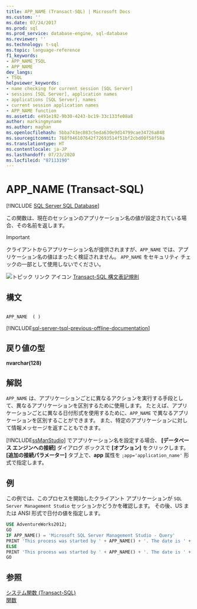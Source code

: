 ```yaml
---
title: APP_NAME (Transact-SQL) | Microsoft Docs
ms.custom: ''
ms.date: 07/24/2017
ms.prod: sql
ms.prod_service: database-engine, sql-database
ms.reviewer: ''
ms.technology: t-sql
ms.topic: language-reference
f1_keywords:
- APP_NAME_TSQL
- APP_NAME
dev_langs:
- TSQL
helpviewer_keywords:
- name checking for current session [SQL Server]
- sessions [SQL Server], application names
- applications [SQL Server], names
- current session application names
- APP_NAME function
ms.assetid: e491e192-9b30-4243-bc19-33c133fe08a8
author: markingmyname
ms.author: maghan
ms.openlocfilehash: 5bba743ec083c5eda630e9d14799cae34726a848
ms.sourcegitcommit: 768f046107642f72693514f51bf2cbd00f58f58a
ms.translationtype: HT
ms.contentlocale: ja-JP
ms.lasthandoff: 07/23/2020
ms.locfileid: "87113190"
---
```

# <a name="app_name-transact-sql"></a>APP_NAME (Transact-SQL)
[!INCLUDE [SQL Server SQL Database](../../includes/applies-to-version/sql-asdb.md)]

この関数は、現在のセッションのアプリケーション名の値が設定されている場合、その名前を返します。
  
> [!IMPORTANT]  
>  クライアントからアプリケーション名が提供されますが、`APP_NAME` では、アプリケーション名の値はまったく検証されません。 `APP_NAME` をセキュリティ チェックの一部として使用しないでください。  
  
![トピック リンク アイコン](../../database-engine/configure-windows/media/topic-link.gif "トピック リンク アイコン") [Transact-SQL 構文表記規則](../../t-sql/language-elements/transact-sql-syntax-conventions-transact-sql.md)
  
## <a name="syntax"></a>構文  
  
```sql
  
APP_NAME  ( )  
```  
  
[!INCLUDE[sql-server-tsql-previous-offline-documentation](../../includes/sql-server-tsql-previous-offline-documentation.md)]

## <a name="return-types"></a>戻り値の型
**nvarchar(128)**
  
## <a name="remarks"></a>解説  
`APP_NAME` は、アプリケーションごとに異なるアクションを実行する手段として、異なるアプリケーションを区別するために使用します。 たとえば、アプリケーションごとに異なる日付形式を使用するために、`APP_NAME` で異なるアプリケーションを区別することができます。 また、特定のアプリケーションに対して情報メッセージを返すこともできます。
  
[!INCLUDE[ssManStudio](../../includes/ssmanstudio-md.md)] でアプリケーション名を設定する場合、 **[データベース エンジンへの接続]** ダイアログ ボックスで **[オプション]** をクリックします。 **[追加の接続パラメーター]** タブ上で、**app** 属性を `;app='application_name'` 形式で指定します。
  
## <a name="example"></a>例  
この例では、このプロセスを開始したクライアント アプリケーションが `SQL Server Management Studio` セッションかどうかを確認します。 その後、US または ANSI 形式で日付の値を指定します。
  
```sql
USE AdventureWorks2012;  
GO  
IF APP_NAME() = 'Microsoft SQL Server Management Studio - Query'  
PRINT 'This process was started by ' + APP_NAME() + '. The date is ' + CONVERT ( varchar(100) , GETDATE(), 101) + '.';  
ELSE   
PRINT 'This process was started by ' + APP_NAME() + '. The date is ' + CONVERT ( varchar(100) , GETDATE(), 102) + '.';  
GO  
```  
  
## <a name="see-also"></a>参照
[システム関数 &#40;Transact-SQL&#41;](../../relational-databases/system-functions/system-functions-category-transact-sql.md)  
[関数](../../t-sql/functions/functions.md)
  
  
